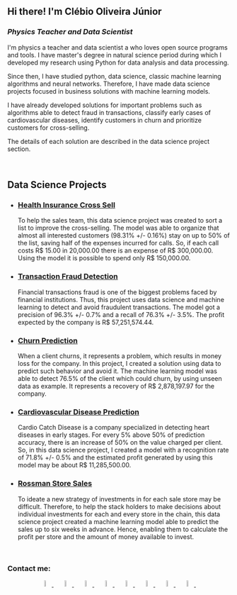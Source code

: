 ## Hi there! I'm Clébio Oliveira Júnior

<h3><i>Physics Teacher and Data Scientist</i></h3>

I'm physics a teacher and data scientist a who loves open source programs and tools. I have master's degree in natural science period during which I developed my research using Python for data analysis and data processing. 

Since then, I have studied python, data science, classic machine learning algorithms and neural networks. Therefore, I have made data science projects focused in business solutions with machine learning models.

I have already developed solutions for important problems such as algorithms able to detect fraud in transactions, classify early cases of cardiovascular diseases, identify customers in churn and prioritize customers for cross-selling.

The details of each solution are described in the data science project section.

<br>

## Data Science Projects

- ### [Health Insurance Cross Sell](https://github.com/juniorcl/health-insurance-cross-sell)

    To help the sales team, this data science project was created to sort a list to improve the cross-selling. The model was able to organize that almost all interested customers (98.31% +/- 0.16%) stay on up to 50% of the list, saving half of the expenses incurred for calls. So, if each call costs R\$ 15.00 in 20,000.00 there is an expense of R\$ 300,000.00. Using the model it is possible to spend only R$ 150,000.00.

- ### [Transaction Fraud Detection](https://github.com/juniorcl/transaction-fraud-detection)

    Financial transactions fraud is one of the biggest problems faced by financial institutions. Thus, this project uses data science and machine learning to detect and avoid fraudulent transactions. The model got a precision of 96.3% +/- 0.7% and a recall of 76.3% +/- 3.5%. The profit expected by the company is R$ 57,251,574.44.

- ### [Churn Prediction](https://github.com/juniorcl/churn-prediction)

    When a client churns, it represents a problem, which results in money loss for the company. In this project, I created a solution using data to predict such behavior and avoid it. The machine learning model was able to detect 76.5% of the client which could churn, by using unseen data as example. It represents a recovery of R$ 2,878,197.97 for the company.

- ### [Cardiovascular Disease Prediction](https://github.com/juniorcl/cardiovascular-disease-prediction)

    Cardio Catch Disease is a company specialized in detecting heart diseases in early stages. For every 5% above 50% of prediction accuracy, there is an increase of 50% on the value charged per client. So, in this data science project, I created a model with a recognition rate of 71.8% +/- 0.5% and the estimated profit generated by using this model may be about R$ 11,285,500.00.

- ### [Rossman Store Sales](https://github.com/juniorcl/rossman-store-sales)

    To ideate a new strategy of investments in for each sale store may be difficult. Therefore, to help the stack holders to make decisions about individual investments for each and every store in the chain, this data science project created a machine learning model able to predict the sales up to six weeks in advance. Hence, enabling them to calculate the profit per store and the amount of money available to invest.

<br>

### Contact me:

<div align="center">

<a href="https://www.linkedin.com/in/clebiojunior">
    <img src="https://simpleicons.org/icons/linkedin.svg" width="6%" alt="linkedin">
</a>&nbsp;&nbsp;

<a href="https://www.github.com/juniorcl">
    <img src="https://simpleicons.org/icons/github.svg" width="6%" alt="github">
</a>&nbsp;&nbsp;

<a href="https://www.kaggle.com/juniorcl">
    <img src="https://simpleicons.org/icons/kaggle.svg" width="6%" alt="kaggle">
</a>&nbsp;&nbsp;

<a href="https://www.twitter.com/clebioojunior">
    <img src="https://simpleicons.org/icons/twitter.svg" width="6%" alt="twitter">
</a>&nbsp;&nbsp;

<a href="https://www.medium.com/@juniorcl">
    <img src="https://simpleicons.org/icons/medium.svg" width="6%" alt="medium">
</a>&nbsp;&nbsp;

<a href="https://www.dev.to/juniorcl">
    <img src="https://simpleicons.org/icons/dev-dot-to.svg" width="6%" alt="dev">
</a>&nbsp;&nbsp;

<a href="https://www.gitlab.com/juniorcl">
    <img src="https://simpleicons.org/icons/gitlab.svg" width="6%" alt="gitlab">
</a>&nbsp;&nbsp;

<a href="https://mailto:clebiomojunior@gmail.com">
    <img src="https://simpleicons.org/icons/gmail.svg" width="6%" alt="gmail">
</a>&nbsp;&nbsp;

</div>
